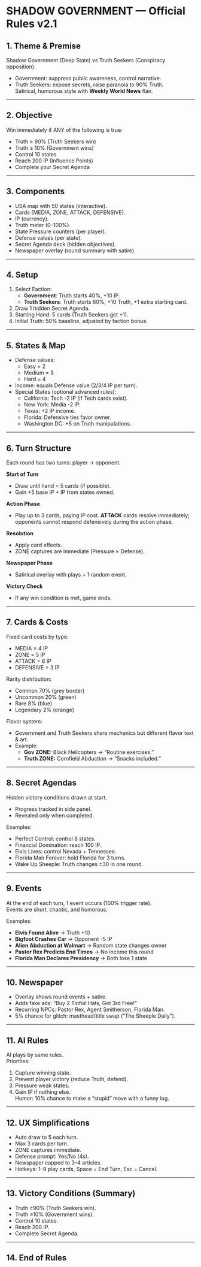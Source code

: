 # SHADOW GOVERNMENT — Official Rules v2.1

## 1. Theme & Premise
Shadow Government (Deep State) vs Truth Seekers (Conspiracy opposition).  
- Government: suppress public awareness, control narrative.  
- Truth Seekers: expose secrets, raise paranoia to 90% Truth.  
Satirical, humorous style with **Weekly World News** flair.

---

## 2. Objective
Win immediately if ANY of the following is true:
- Truth ≥ 90% (Truth Seekers win)  
- Truth ≤ 10% (Government wins)  
- Control 10 states  
- Reach 200 IP (Influence Points)  
- Complete your Secret Agenda  

---

## 3. Components
- USA map with 50 states (interactive).  
- Cards (MEDIA, ZONE, ATTACK, DEFENSIVE).  
- IP (currency).  
- Truth meter (0–100%).  
- State Pressure counters (per player).  
- Defense values (per state).  
- Secret Agenda deck (hidden objectives).  
- Newspaper overlay (round summary with satire).  

---

## 4. Setup
1. Select Faction:  
   - **Government**: Truth starts 40%, +10 IP.  
   - **Truth Seekers**: Truth starts 60%, +10 Truth, +1 extra starting card.  
2. Draw 1 hidden Secret Agenda.  
3. Starting Hand: 5 cards (Truth Seekers get +1).  
4. Initial Truth: 50% baseline, adjusted by faction bonus.  

---

## 5. States & Map
- Defense values:  
  - Easy = 2  
  - Medium = 3  
  - Hard = 4  
- Income: equals Defense value (2/3/4 IP per turn).  
- Special States (optional advanced rules):  
  - California: Tech -2 IP (if Tech cards exist).  
  - New York: Media -2 IP.  
  - Texas: +2 IP income.  
  - Florida: Defensive ties favor owner.  
  - Washington DC: +5 on Truth manipulations.  

---

## 6. Turn Structure
Each round has two turns: player → opponent.

**Start of Turn**  
- Draw until hand = 5 cards (if possible).  
- Gain +5 base IP + IP from states owned.  

**Action Phase**
- Play up to 3 cards, paying IP cost. **ATTACK** cards resolve immediately; opponents cannot respond defensively during the action phase.

**Resolution**  
- Apply card effects.  
- ZONE captures are immediate (Pressure ≥ Defense).  

**Newspaper Phase**  
- Satirical overlay with plays + 1 random event.  

**Victory Check**  
- If any win condition is met, game ends.  

---

## 7. Cards & Costs
Fixed card costs by type:  
- MEDIA = 4 IP  
- ZONE = 5 IP  
- ATTACK = 6 IP  
- DEFENSIVE = 3 IP  

Rarity distribution:  
- Common 70% (grey border)  
- Uncommon 20% (green)  
- Rare 8% (blue)  
- Legendary 2% (orange)  

Flavor system:  
- Government and Truth Seekers share mechanics but different flavor text & art.  
- Example:  
  - **Gov ZONE:** Black Helicopters → “Routine exercises.”  
  - **Truth ZONE:** Cornfield Abduction → “Snacks included.”  

---

## 8. Secret Agendas
Hidden victory conditions drawn at start.  
- Progress tracked in side panel.  
- Revealed only when completed.  

Examples:  
- Perfect Control: control 8 states.  
- Financial Domination: reach 100 IP.  
- Elvis Lives: control Nevada + Tennessee.  
- Florida Man Forever: hold Florida for 3 turns.  
- Wake Up Sheeple: Truth changes ±30 in one round.  

---

## 9. Events
At the end of each turn, 1 event occurs (100% trigger rate).  
Events are short, chaotic, and humorous.  

Examples:  
- **Elvis Found Alive** → Truth +10  
- **Bigfoot Crashes Car** → Opponent -5 IP  
- **Alien Abduction at Walmart** → Random state changes owner  
- **Pastor Rex Predicts End Times** → No income this round  
- **Florida Man Declares Presidency** → Both lose 1 state  

---

## 10. Newspaper
- Overlay shows round events + satire.  
- Adds fake ads: “Buy 2 Tinfoil Hats, Get 3rd Free!”  
- Recurring NPCs: Pastor Rex, Agent Smitherson, Florida Man.  
- 5% chance for glitch: masthead/title swap (“The Sheeple Daily”).  

---

## 11. AI Rules
AI plays by same rules.  
Priorities:  
1. Capture winning state.  
2. Prevent player victory (reduce Truth, defend).  
3. Pressure weak states.  
4. Gain IP if nothing else.  
Humor: 10% chance to make a “stupid” move with a funny log.  

---

## 12. UX Simplifications
- Auto draw to 5 each turn.  
- Max 3 cards per turn.  
- ZONE captures immediate.  
- Defense prompt: Yes/No (4s).  
- Newspaper capped to 3–4 articles.  
- Hotkeys: 1–9 play cards, Space = End Turn, Esc = Cancel.  

---

## 13. Victory Conditions (Summary)
- Truth ≥90% (Truth Seekers win).  
- Truth ≤10% (Government wins).  
- Control 10 states.  
- Reach 200 IP.  
- Complete Secret Agenda.  

---

## 14. End of Rules
